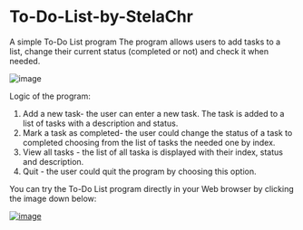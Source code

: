 # To-Do-List-by-StelaChr
A simple To-Do List program
The program allows users to add tasks to a list, change their current status (completed or not) and check it when needed. 

![image](https://github.com/StelaChr/To-Do-List-by-StelaChr/assets/156375881/fa13ade2-915f-4aaf-a426-3fc3478126c7)

Logic of the program:
1. Add a new task- the user can enter a new task. The task is added to a list of tasks with a description and status.
2. Mark a task as completed- the user could change the status of a task to completed choosing from the list of tasks the needed one by index.
3. View all tasks - the list of all taska is displayed with their index, status and description.
4. Quit - the user could quit the program by choosing this option.

You can try the To-Do List program directly in your Web browser by clicking the image down below: 

[![image](https://github.com/StelaChr/To-Do-List-by-StelaChr/assets/156375881/880b212c-c18d-4d03-b600-61d921c497f8)](https://replit.com/@stellachr/To-Do-List)
